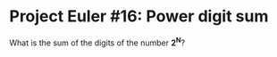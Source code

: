 # Project Euler #16: Power digit sum

What is the sum of the digits of the number **2<sup>N</sup>**?
